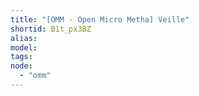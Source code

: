```yaml
---
title: "[OMM - Open Micro Metha] Veille"
shortid: B1t_px3BZ
alias:
model:
tags:
node: 
  - "omm"
---
```

